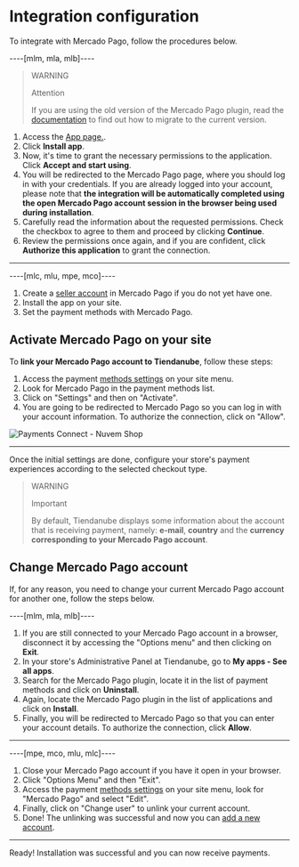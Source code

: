 # Integration configuration
 
To integrate with Mercado Pago, follow the procedures below.

----[mlm, mla, mlb]----
> WARNING
>
> Attention
>
> If you are using the old version of the Mercado Pago plugin, read the [documentation](/developers/en/docs/nuvemshop/how-tos/migration) to find out how to migrate to the current version.


1. Access the [App page.](https://www.tiendanube.com/tienda-aplicaciones-nube/mercado-pago).
2. Click **Install app**.
3. Now, it's time to grant the necessary permissions to the application. Click **Accept and start using**.
4. You will be redirected to the Mercado Pago page, where you should log in with your credentials. If you are already logged into your account, please note that **the integration will be automatically completed using the open Mercado Pago account session in the browser being used during installation**.
5. Carefully read the information about the requested permissions. Check the checkbox to agree to them and proceed by clicking **Continue**.
6. Review the permissions once again, and if you are confident, click **Authorize this application** to grant the connection.

------------
----[mlc, mlu, mpe, mco]----
1. Create a [seller account](https://www.mercadopago[FAKER][URL][DOMAIN]/activities) in Mercado Pago if you do not yet have one.
1. Install the app on your site.
1. Set the payment methods with Mercado Pago.

## Activate Mercado Pago on your site

To **link your Mercado Pago account to Tiendanube**, follow these steps: 

1. Access the payment [methods settings](https://mitiendanube.com/admin/payments/) on your site menu.
2. Look for Mercado Pago in the payment methods list.
3. Click on "Settings" and then on "Activate".
4. You are going to be redirected to Mercado Pago so you can log in with your account information. To authorize the connection, click on "Allow".

![Payments Connect - Nuvem Shop](/images/nuvemshop/mx_tientanube_connect.gif)

------------

Once the initial settings are done, configure your store's payment experiences according to the selected checkout type.

> WARNING
>
> Important
>
> By default, Tiendanube displays some information about the account that is receiving payment, namely: **e-mail**, **country** and the **currency corresponding to your Mercado Pago account**.

## Change Mercado Pago account

If, for any reason, you need to change your current Mercado Pago account for another one, follow the steps below.

----[mlm, mla, mlb]----
1. If you are still connected to your Mercado Pago account in a browser, disconnect it by accessing the "Options menu" and then clicking on **Exit**.
2. In your store's Administrative Panel at Tiendanube, go to **My apps - See all apps**.
3. Search for the Mercado Pago plugin, locate it in the list of payment methods and click on **Uninstall**.
4. Again, locate the Mercado Pago plugin in the list of applications and click on **Install**.
5. Finally, you will be redirected to Mercado Pago so that you can enter your account details. To authorize the connection, click **Allow**.

------------
----[mpe, mco, mlu, mlc]----
1. Close your Mercado Pago account if you have it open in your browser.
2. Click "Options Menu" and then "Exit".
3. Access the payment [methods settings](https://mitiendanube.com/admin/payments/) on your site menu, look for "Mercado Pago" and select "Edit".
4. Finally, click on "Change user" to unlink your current account.
5. Done! The unlinking was successful and now you can [add a new account](#bookmark_activate_mercado_pago_on_your_site).

------------

Ready! Installation was successful and you can now receive payments.